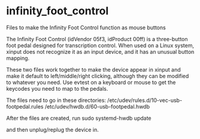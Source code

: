 # infinity_foot_control
Files to make the Infinity Foot Control function as mouse buttons

The Infinity Foot Control (idVendor 05f3, idProduct 00ff) is a three-button foot pedal designed for transcription control.  When used on a Linux system, xinput does not recognize it as an input device, and it has an unusual button mapping.

These two files work together to make the device appear in xinput and make it default to left/middle/right clicking, although they can be modified to whatever you need.  Use evtest on a keyboard or mouse to get the keycodes you need to map to the pedals.

The files need to go in these directories:
/etc/udev/rules.d/10-vec-usb-footpedal.rules
/etc/udev/hwdb.d/60-usb-footpedal.hwdb

After the files are created, run
sudo systemd-hwdb update

and then unplug/replug the device in. 
